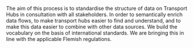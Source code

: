 The aim of this process is to standardise the structure of data on Transport Hubs in consultation with all stakeholders. In order to semantically enrich data flows, to make transport hubs easier to find and understand, and to make this data easier to combine with other data sources. We build the vocabulary on the basis of international standards. We are bringing this in line with the applicable Flemish regulations.